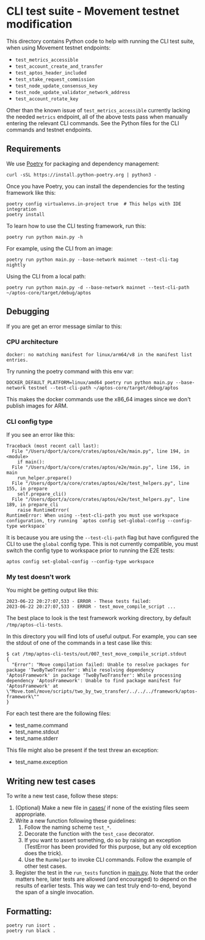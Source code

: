 # CLI test suite - Movement testnet modification 
This directory contains Python code to help with running the CLI test suite, when using Movement testnet endpoints:

- `test_metrics_accessible` 
- `test_account_create_and_transfer`
- `test_aptos_header_included`
- `test_stake_request_commission`
- `test_node_update_consensus_key`
- `test_node_update_validator_network_address`
- `test_account_rotate_key`

Other than the known issue of `test_metrics_accessible` currently lacking the needed `metrics` endpoint, all of the above tests pass when manually entering the relevant CLI commands. See the Python files for the CLI commands and testnet endpoints.

## Requirements
We use [Poetry](https://python-poetry.org/docs/#installation) for packaging and dependency management:

```
curl -sSL https://install.python-poetry.org | python3 -
```

Once you have Poetry, you can install the dependencies for the testing framework like this:
```
poetry config virtualenvs.in-project true  # This helps with IDE integration
poetry install
```

To learn how to use the CLI testing framework, run this:
```
poetry run python main.py -h
```

For example, using the CLI from an image:
```
poetry run python main.py --base-network mainnet --test-cli-tag nightly
```

Using the CLI from a local path:
```
poetry run python main.py -d --base-network mainnet --test-cli-path ~/aptos-core/target/debug/aptos
```

## Debugging
If you are get an error message similar to this:

### CPU architecture
```
docker: no matching manifest for linux/arm64/v8 in the manifest list entries.
```

Try running the poetry command with this env var:
```
DOCKER_DEFAULT_PLATFORM=linux/amd64 poetry run python main.py --base-network testnet --test-cli-path ~/aptos-core/target/debug/aptos
```
This makes the docker commands use the x86_64 images since we don't publish images for ARM.

### CLI config type
If you see an error like this:
```
Traceback (most recent call last):
  File "/Users/dport/a/core/crates/aptos/e2e/main.py", line 194, in <module>
    if main():
  File "/Users/dport/a/core/crates/aptos/e2e/main.py", line 156, in main
    run_helper.prepare()
  File "/Users/dport/a/core/crates/aptos/e2e/test_helpers.py", line 155, in prepare
    self.prepare_cli()
  File "/Users/dport/a/core/crates/aptos/e2e/test_helpers.py", line 189, in prepare_cli
    raise RuntimeError(
RuntimeError: When using --test-cli-path you must use workspace configuration, try running `aptos config set-global-config --config-type workspace`
```

It is because you are using the `--test-cli-path` flag but have configured the CLI to use the `global` config type. This is not currently compatible, you must switch the config type to workspace prior to running the E2E tests:
```
aptos config set-global-config --config-type workspace
```

### My test doesn't work
You might be getting output like this:
```
2023-06-22 20:27:07,533 - ERROR - These tests failed:
2023-06-22 20:27:07,533 - ERROR - test_move_compile_script ...
```

The best place to look is the test framework working directory, by default `/tmp/aptos-cli-tests`.

In this directory you will find lots of useful output. For example, you can see the stdout of one of the commands in a test case like this:
```
$ cat /tmp/aptos-cli-tests/out/007_test_move_compile_script.stdout
{
  "Error": "Move compilation failed: Unable to resolve packages for package 'TwoByTwoTransfer': While resolving dependency 'AptosFramework' in package 'TwoByTwoTransfer': While processing dependency 'AptosFramework': Unable to find package manifest for 'AptosFramework' at \"Move.toml/move/scripts/two_by_two_transfer/../../../framework/aptos-framework\""
}
```

For each test there are the following files:
- test_name.command
- test_name.stdout
- test_name.stderr

This file might also be present if the test threw an exception:
- test_name.exception

## Writing new test cases
To write a new test case, follow these steps:
1. (Optional) Make a new file in [cases/](cases/) if none of the existing files seem appropriate.
1. Write a new function following these guidelines:
    1. Follow the naming scheme `test_*`.
    1. Decorate the function with the `test_case` decorator.
    1. If you want to assert something, do so by raising an exception (TestError has been provided for this purpose, but any old exception does the trick).
    1. Use the `RunHelper` to invoke CLI commands. Follow the example of other test cases.
1. Register the test in the `run_tests` function in [main.py](main.py). Note that the order matters here, later tests are allowed (and encouraged) to depend on the results of earlier tests. This way we can test truly end-to-end, beyond the span of a single invocation.

## Formatting:
```
poetry run isort .
poetry run black .
```
